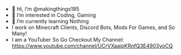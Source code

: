 - 👋 Hi, I’m @makingthings185
- 👀 I’m interested in Coding, Gaming
- 🌱 I’m currently learning Nothing
- I work on Minecraft Clients, Discord Bots, Mods For Games, and So Many!
- I am a YouTuber So Go Checkout My Channel: https://www.youtube.com/channel/UCrVXaaipKRnfQ3E4903yoCQ

<!---
makingthings185/makingthings185 is a ✨ special ✨ repository because its `README.md` (this file) appears on your GitHub profile.
You can click the Preview link to take a look at your changes.
--->

